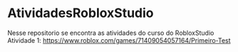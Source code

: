 # AtividadesRobloxStudio
Nesse repositorio se encontra as atividades do curso do RobloxStudio
Atividade 1: https://www.roblox.com/games/71409054057164/Primeiro-Test
